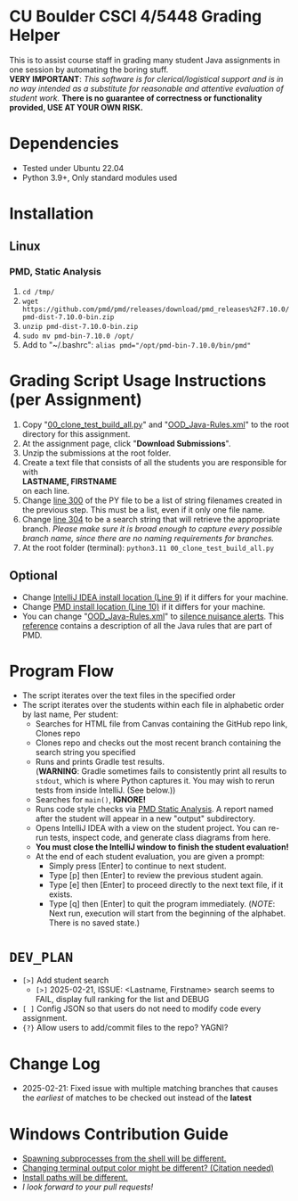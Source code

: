 # CU Boulder CSCI 4/5448 Grading Helper
This is to assist course staff in grading many student Java assignments in one session by automating the boring stuff.  
**VERY IMPORTANT**: *This software is for clerical/logistical support and is in no way intended as a substitute for reasonable and attentive evaluation of student work.* **There is no guarantee of correctness or functionality provided, USE AT YOUR OWN RISK.**

# Dependencies
* Tested under Ubuntu 22.04
* Python 3.9+, Only standard modules used

# Installation

## Linux

### PMD, Static Analysis
1. `cd /tmp/`
1. `wget https://github.com/pmd/pmd/releases/download/pmd_releases%2F7.10.0/pmd-dist-7.10.0-bin.zip`
1. `unzip pmd-dist-7.10.0-bin.zip`
1. `sudo mv pmd-bin-7.10.0 /opt/`
1. Add to "~/.bashrc": `alias pmd="/opt/pmd-bin-7.10.0/bin/pmd"`

# Grading Script Usage Instructions (per Assignment)
1. Copy "[00_clone_test_build_all.py](https://github.com/jwatson-CO-edu/py_templates_utils/blob/master/Academic/OODGrading/00_clone_test_build_all.py)" and "[OOD_Java-Rules.xml](https://github.com/jwatson-CO-edu/py_templates_utils/blob/master/Academic/OODGrading/OOD_Java-Rules.xml)" to the root directory for this assignment.
1. At the assignment page, click "**Download Submissions**".
1. Unzip the submissions at the root folder.
1. Create a text file that consists of all the students you are responsible for with  
**LASTNAME, FIRSTNAME**  
on each line.
1. Change [line 300](https://github.com/jwatson-CO-edu/py_templates_utils/blob/18278af12e72df5c156d58ed601f71e72a917459/Academic/OODGrading/00_clone_test_build_all.py#L300) of the PY file to be a list of string filenames created in the previous step. This must be a list, even if it only one file name.
1. Change [line 304](https://github.com/jwatson-CO-edu/py_templates_utils/blob/18278af12e72df5c156d58ed601f71e72a917459/Academic/OODGrading/00_clone_test_build_all.py#L304) to be a search string that will retrieve the appropriate branch. *Please make sure it is broad enough to capture every possible branch name, since there are no naming requirements for branches.*
1. At the root folder (terminal): `python3.11 00_clone_test_build_all.py`

## Optional
* Change [IntelliJ IDEA install location (Line 9)](https://github.com/jwatson-CO-edu/py_templates_utils/blob/18278af12e72df5c156d58ed601f71e72a917459/Academic/OODGrading/00_clone_test_build_all.py#L9) if it differs for your machine.
* Change [PMD install location (Line 10)](https://github.com/jwatson-CO-edu/py_templates_utils/blob/18278af12e72df5c156d58ed601f71e72a917459/Academic/OODGrading/00_clone_test_build_all.py#L10) if it differs for your machine.
* You can change "[OOD_Java-Rules.xml](https://github.com/jwatson-CO-edu/py_templates_utils/blob/master/Academic/OODGrading/OOD_Java-Rules.xml)" to [silence nuisance alerts](https://pmd.github.io/pmd/pmd_userdocs_making_rulesets.html#bulk-adding-rules). This [reference](https://pmd.github.io/pmd/pmd_rules_java.html) contains a description of all the Java rules that are part of PMD.
   
# Program Flow
- The script iterates over the text files in the specified order
- The script iterates over the students within each file in alphabetic order by last name, Per student:
    * Searches for HTML file from Canvas containing the GitHub repo link, Clones repo
    * Clones repo and checks out the most recent branch containing the search string you specified
    * Runs and prints Gradle test results.  
    (**WARNING**: Gradle sometimes fails to consistently print all results to `stdout`, which is where Python captures it. You may wish to rerun tests from inside IntelliJ. (See below.))
    * Searches for `main()`, **IGNORE!**
    * Runs code style checks via [PMD Static Analysis](https://pmd.github.io/pmd/index.html). A report named after the student will appear in a new "output" subdirectory.
    * Opens IntelliJ IDEA with a view on the student project. You can re-run tests, inspect code, and generate class diagrams from here.
    * **You must close the IntelliJ window to finish the student evaluation!**
    * At the end of each student evaluation, you are given a prompt:
        - Simply press [Enter] to continue to next student.
        - Type [p] then [Enter] to review the previous student again.
        - Type [e] then [Enter] to proceed directly to the next text file, if it exists.
        - Type [q] then [Enter] to quit the program immediately. (*NOTE*: Next run, execution will start from the beginning of the alphabet. There is no saved state.)

# `DEV_PLAN`
* `[>]` Add student search
  - `[>]` 2025-02-21, ISSUE: <Lastname, Firstname> search seems to FAIL, display full ranking for the list and DEBUG
* `[ ]` Config JSON so that users do not need to modify code every assignment.
* `{?}` Allow users to add/commit files to the repo? YAGNI?

# Change Log
* 2025-02-21: Fixed issue with multiple matching branches that causes the _earliest_ of matches to be checked out instead of the **latest**

# Windows Contribution Guide
* [Spawning subprocesses from the shell will be different.](https://github.com/jwatson-CO-edu/py_templates_utils/blob/18278af12e72df5c156d58ed601f71e72a917459/Academic/OODGrading/00_clone_test_build_all.py#L80)
* [Changing terminal output color might be different? (Citation needed)](https://github.com/jwatson-CO-edu/py_templates_utils/blob/18278af12e72df5c156d58ed601f71e72a917459/Academic/OODGrading/00_clone_test_build_all.py#L17)
* [Install paths will be different.](https://github.com/jwatson-CO-edu/py_templates_utils/blob/18278af12e72df5c156d58ed601f71e72a917459/Academic/OODGrading/00_clone_test_build_all.py#L9)
* _I look forward to your pull requests!_
